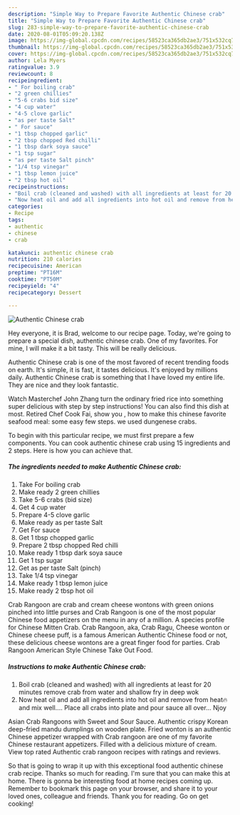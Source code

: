 ```yaml
---
description: "Simple Way to Prepare Favorite Authentic Chinese crab"
title: "Simple Way to Prepare Favorite Authentic Chinese crab"
slug: 283-simple-way-to-prepare-favorite-authentic-chinese-crab
date: 2020-08-01T05:09:20.138Z
image: https://img-global.cpcdn.com/recipes/58523ca365db2ae3/751x532cq70/authentic-chinese-crab-recipe-main-photo.jpg
thumbnail: https://img-global.cpcdn.com/recipes/58523ca365db2ae3/751x532cq70/authentic-chinese-crab-recipe-main-photo.jpg
cover: https://img-global.cpcdn.com/recipes/58523ca365db2ae3/751x532cq70/authentic-chinese-crab-recipe-main-photo.jpg
author: Lela Myers
ratingvalue: 3.9
reviewcount: 8
recipeingredient:
- " For boiling crab"
- "2 green chillies"
- "5-6 crabs bid size"
- "4 cup water"
- "4-5 clove garlic"
- "as per taste Salt"
- " For sauce"
- "1 tbsp chopped garlic"
- "2 tbsp chopped Red chilli"
- "1 tbsp dark soya sauce"
- "1 tsp sugar"
- "as per taste Salt pinch"
- "1/4 tsp vinegar"
- "1 tbsp lemon juice"
- "2 tbsp hot oil"
recipeinstructions:
- "Boil crab (cleaned and washed) with all ingredients at least for 20 minutes remove crab from water and shallow fry in deep wok"
- "Now heat oil and add all ingredients into hot oil and remove from heat🔥and mix well.... Place all crabs into plate and pour sauce all over... Njoy"
categories:
- Recipe
tags:
- authentic
- chinese
- crab

katakunci: authentic chinese crab 
nutrition: 210 calories
recipecuisine: American
preptime: "PT16M"
cooktime: "PT50M"
recipeyield: "4"
recipecategory: Dessert

---
```



![Authentic Chinese crab](https://img-global.cpcdn.com/recipes/58523ca365db2ae3/751x532cq70/authentic-chinese-crab-recipe-main-photo.jpg)

Hey everyone, it is Brad, welcome to our recipe page. Today, we're going to prepare a special dish, authentic chinese crab. One of my favorites. For mine, I will make it a bit tasty. This will be really delicious.

Authentic Chinese crab is one of the most favored of recent trending foods on earth. It's simple, it is fast, it tastes delicious. It's enjoyed by millions daily. Authentic Chinese crab is something that I have loved my entire life. They are nice and they look fantastic.

Watch Masterchef John Zhang turn the ordinary fried rice into something super delicious with step by step instructions! You can also find this dish at most. Retired Chef Cook Fai, show you , how to make this chinese favorite seafood meal: some easy few steps. we used dungenese crabs.


To begin with this particular recipe, we must first prepare a few components. You can cook authentic chinese crab using 15 ingredients and 2 steps. Here is how you can achieve that.

<!--inarticleads1-->

##### The ingredients needed to make Authentic Chinese crab:

1. Take  For boiling crab
1. Make ready 2 green chillies
1. Take 5-6 crabs (bid size)
1. Get 4 cup water
1. Prepare 4-5 clove garlic
1. Make ready as per taste Salt
1. Get  For sauce
1. Get 1 tbsp chopped garlic
1. Prepare 2 tbsp chopped Red chilli
1. Make ready 1 tbsp dark soya sauce
1. Get 1 tsp sugar
1. Get as per taste Salt (pinch)
1. Take 1/4 tsp vinegar
1. Make ready 1 tbsp lemon juice
1. Make ready 2 tbsp hot oil


Crab Rangoon are crab and cream cheese wontons with green onions pinched into little purses and Crab Rangoon is one of the most popular Chinese food appetizers on the menu in any of a million. A species profile for Chinese Mitten Crab. Crab Rangoon, aka, Crab Ragu, Cheese wonton or Chinese cheese puff, is a famous American Authentic Chinese food or not, these delicious cheese wontons are a great finger food for parties. Crab Rangoon American Style Chinese Take Out Food. 

<!--inarticleads2-->

##### Instructions to make Authentic Chinese crab:

1. Boil crab (cleaned and washed) with all ingredients at least for 20 minutes remove crab from water and shallow fry in deep wok
1. Now heat oil and add all ingredients into hot oil and remove from heat🔥and mix well.... Place all crabs into plate and pour sauce all over... Njoy


Asian Crab Rangoons with Sweet and Sour Sauce. Authentic crispy Korean deep-fried mandu dumplings on wooden plate. Fried wonton is an authentic Chinese appetizer wrapped with Crab rangoon are one of my favorite Chinese restaurant appetizers. Filled with a delicious mixture of cream. View top rated Authentic crab rangoon recipes with ratings and reviews. 

So that is going to wrap it up with this exceptional food authentic chinese crab recipe. Thanks so much for reading. I'm sure that you can make this at home. There is gonna be interesting food at home recipes coming up. Remember to bookmark this page on your browser, and share it to your loved ones, colleague and friends. Thank you for reading. Go on get cooking!
